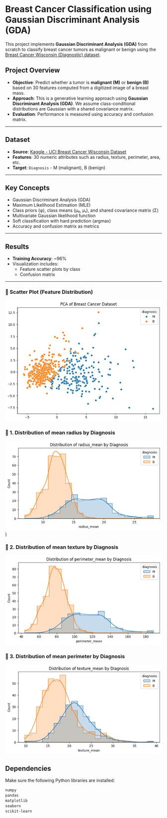 # Breast Cancer Classification using Gaussian Discriminant Analysis (GDA)

This project implements **Gaussian Discriminant Analysis (GDA)** from scratch to classify breast cancer tumors as malignant or benign using the [Breast Cancer Wisconsin (Diagnostic) dataset](https://www.kaggle.com/datasets/uciml/breast-cancer-wisconsin-data).

## Project Overview

- **Objective**: Predict whether a tumor is **malignant (M)** or **benign (B)** based on 30 features computed from a digitized image of a breast mass.
- **Approach**: This is a generative learning approach using **Gaussian Discriminant Analysis (GDA)**. We assume class-conditional distributions are Gaussian with a shared covariance matrix.
- **Evaluation**: Performance is measured using accuracy and confusion matrix.

---

## Dataset

- **Source**: [Kaggle - UCI Breast Cancer Wisconsin Dataset](https://www.kaggle.com/datasets/uciml/breast-cancer-wisconsin-data)
- **Features**: 30 numeric attributes such as radius, texture, perimeter, area, etc.
- **Target**: `Diagnosis` - M (malignant), B (benign)

---

## Key Concepts

- Gaussian Discriminant Analysis (GDA)
- Maximum Likelihood Estimation (MLE)
- Class priors (φ), class means (μ₀, μ₁), and shared covariance matrix (Σ)
- Multivariate Gaussian likelihood function
- Soft classification with hard prediction (argmax)
- Accuracy and confusion matrix as metrics

---

## Results

- **Training Accuracy**: ~96%
- Visualization includes:
  - Feature scatter plots by class
  - Confusion matrix

---
### 📌 Scatter Plot (Feature Distribution)

![Scatter Plot](Scatter_plot.png)
### 📍 1. Distribution of mean radius by Diagnosis  
![Mean Radius vs count](Radius_mean_by_Diagnosis.png))

### 📍 2. Distribution of mean texture by Diagnosis  
![Mean Texture vs count](perimeter_mean_by_diagnosis.png)

### 📍 3. Distribution of mean perimeter by Diagnosis
![Mean Perimeter vs count](texture_mean_by_diagnosis.png)

## Dependencies

Make sure the following Python libraries are installed:

```bash
numpy
pandas
matplotlib
seaborn
scikit-learn
